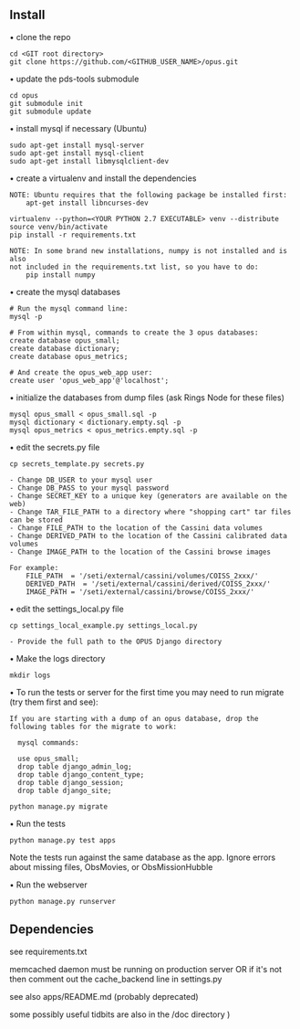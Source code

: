 ## Install

• clone the repo

    cd <GIT root directory>
    git clone https://github.com/<GITHUB_USER_NAME>/opus.git

• update the pds-tools submodule

    cd opus
    git submodule init
    git submodule update

• install mysql if necessary (Ubuntu)

    sudo apt-get install mysql-server
    sudo apt-get install mysql-client
    sudo apt-get install libmysqlclient-dev
	
• create a virtualenv and install the dependencies

    NOTE: Ubuntu requires that the following package be installed first:
        apt-get install libncurses-dev
	
    virtualenv --python=<YOUR PYTHON 2.7 EXECUTABLE> venv --distribute
    source venv/bin/activate
    pip install -r requirements.txt

    NOTE: In some brand new installations, numpy is not installed and is also
    not included in the requirements.txt list, so you have to do:
        pip install numpy

• create the mysql databases

    # Run the mysql command line:
    mysql -p
    
    # From within mysql, commands to create the 3 opus databases:  
    create database opus_small;  
    create database dictionary;
    create database opus_metrics;

    # And create the opus_web_app user:
    create user 'opus_web_app'@'localhost';

• initialize the databases from dump files (ask Rings Node for these files)

    mysql opus_small < opus_small.sql -p
    mysql dictionary < dictionary.empty.sql -p
    mysql opus_metrics < opus_metrics.empty.sql -p

• edit the secrets.py file

    cp secrets_template.py secrets.py
    
    - Change DB_USER to your mysql user
    - Change DB_PASS to your mysql password
    - Change SECRET_KEY to a unique key (generators are available on the web)
    - Change TAR_FILE_PATH to a directory where "shopping cart" tar files can be stored
    - Change FILE_PATH to the location of the Cassini data volumes
    - Change DERIVED_PATH to the location of the Cassini calibrated data volumes
    - Change IMAGE_PATH to the location of the Cassini browse images

    For example:
        FILE_PATH  = '/seti/external/cassini/volumes/COISS_2xxx/'
        DERIVED_PATH  = '/seti/external/cassini/derived/COISS_2xxx/'
        IMAGE_PATH = '/seti/external/cassini/browse/COISS_2xxx/'
	
• edit the settings_local.py file

    cp settings_local_example.py settings_local.py
    
    - Provide the full path to the OPUS Django directory

• Make the logs directory

    mkdir logs

• To run the tests or server for the first time you may need to run migrate (try them first and see):

	If you are starting with a dump of an opus database, drop the following tables for the migrate to work:

	  mysql commands:
	  
	  use opus_small;
	  drop table django_admin_log;
	  drop table django_content_type;
	  drop table django_session;
	  drop table django_site;

    python manage.py migrate

• Run the tests

    python manage.py test apps

  Note the tests run against the same database as the app. Ignore errors about missing files, ObsMovies, or ObsMissionHubble

• Run the webserver

	python manage.py runserver



## Dependencies

see requirements.txt

memcached daemon must be running on production server OR if it's not then comment out the cache_backend line in settings.py

see also apps/README.md (probably deprecated)

some possibly useful tidbits are also in the /doc directory )
